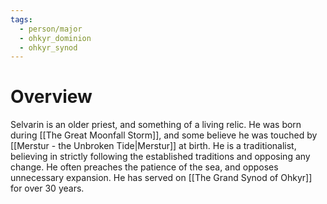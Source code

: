 ```yaml
---
tags:
  - person/major
  - ohkyr_dominion
  - ohkyr_synod
---
```

# Overview
Selvarin is an older priest, and something of a living relic. He was born during [[The Great Moonfall Storm]], and some believe he was touched by [[Merstur - the Unbroken Tide|Merstur]] at birth. He is a traditionalist, believing in strictly following the established traditions and opposing any change. He often preaches the patience of the sea, and opposes unnecessary expansion. He has served on [[The Grand Synod of Ohkyr]] for over 30 years.
